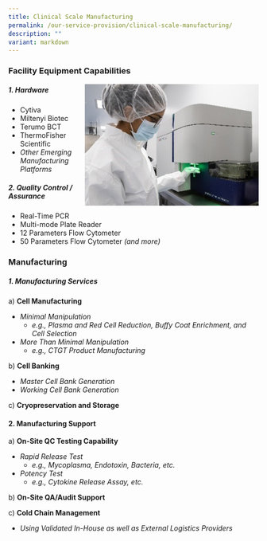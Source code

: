 ```yaml
---
title: Clinical Scale Manufacturing
permalink: /our-service-provision/clinical-scale-manufacturing/
description: ""
variant: markdown
---
```

### Facility Equipment Capabilities

<img src="/images/Our%20Service%20Provision/clinical_scale.jpg" style="width:350px" align="right">

##### 1\. Hardware

*   Cytiva
*   Miltenyi Biotec
*   Terumo BCT
*   ThermoFisher Scientific
*   _Other Emerging Manufacturing Platforms_

##### 2\. Quality Control / Assurance

*   Real-Time PCR
*   Multi-mode Plate Reader
*   12 Parameters Flow Cytometer
*   50 Parameters Flow Cytometer _(and more)_

### Manufacturing

##### 1\. Manufacturing Services

a) **Cell Manufacturing**

*   _Minimal Manipulation_
    *   _e.g., Plasma and Red Cell Reduction, Buffy Coat Enrichment, and Cell Selection_
*   _More Than Minimal Manipulation_
    *   _e.g., CTGT Product Manufacturing_

b) **Cell Banking**

*   _Master Cell Bank Generation_
*   _Working Cell Bank Generation_

c) **Cryopreservation and Storage**

#### 2\. Manufacturing Support

a) **On-Site QC Testing Capability**

*   _Rapid Release Test_
    *   _e.g., Mycoplasma, Endotoxin, Bacteria, etc._
*   _Potency Test_
    *   _e.g., Cytokine Release Assay, etc._

b) **On-Site QA/Audit Support**

c) **Cold Chain Management**

*   _Using Validated In-House as well as External Logistics Providers_